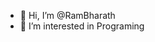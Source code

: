 - 👋 Hi, I’m @RamBharath
- 👀 I’m interested in Programing 

<!---
RamBharath777/RamBharath777 is a ✨ special ✨ repository because its `README.md` (this file) appears on your GitHub profile.
You can click the Preview link to take a look at your changes.
--->
